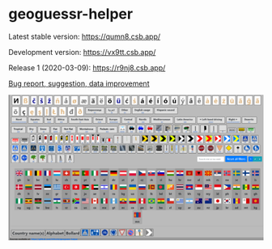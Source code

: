 # geoguessr-helper

Latest stable version: https://qumn8.csb.app/

Development version: https://vx9tt.csb.app/

Release 1 (2020-03-09): https://r9nj8.csb.app/

[Bug report, suggestion, data improvement](https://github.com/infocris/geoguessr-helper/issues)

![preview image][preview]

[preview]: https://raw.githubusercontent.com/infocris/geoguessr-helper/dev/images/preview.png "Preview image"
